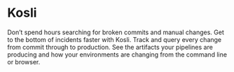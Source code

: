 # Kosli

Don’t spend hours searching for broken commits and manual changes. Get to the bottom of incidents faster with Kosli. Track and query every change from commit through to production. See the artifacts your pipelines are producing and how your environments are changing from the command line or browser.